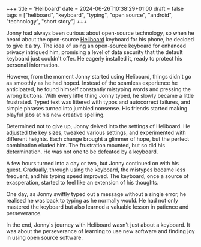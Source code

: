 +++
title = 'Heliboard'
date = 2024-06-26T10:38:29+01:00
draft = false
tags = ["heliboard", "keyboard", "typing", "open source", "android", "technology", "short story"]
+++

Jonny had always been curious about open-source technology, so when he heard about the open-source [Heliboard](https://github.com/Helium314/HeliBoard) keyboard for his phone, he decided to give it a try. The idea of using an open-source keyboard for enhanced privacy intrigued him, promising a level of data security that the default keyboard just couldn't offer. He eagerly installed it, ready to protect his personal information.

However, from the moment Jonny started using Heliboard, things didn't go as smoothly as he had hoped. Instead of the seamless experience he anticipated, he found himself constantly mistyping words and pressing the wrong buttons. With every little thing Jonny typed, he slowly became a little frustrated. Typed text was littered with typos and autocorrect failures, and simple phrases turned into jumbled nonsense. His friends started making playful jabs at his new creative spelling.

Determined not to give up, Jonny delved into the settings of Heliboard. He adjusted the key sizes, tweaked various settings, and experimented with different heights. Each change brought a glimmer of hope, but the perfect combination eluded him. The frustration mounted, but so did his determination. He was not one to be defeated by a keyboard.

A few hours turned into a day or two, but Jonny continued on with his quest. Gradually, through using the keyboard, the mistypes became less frequent, and his typing speed improved. The keyboard, once a source of exasperation, started to feel like an extension of his thoughts.

One day, as Jonny swiftly typed out a message without a single error, he realised he was back to typing as he normally would. He had not only mastered the keyboard but also learned a valuable lesson in patience and perseverance.

In the end, Jonny's journey with Heliboard wasn't just about a keyboard. It was about the perseverance of learning to use new software and finding joy in using open source software.